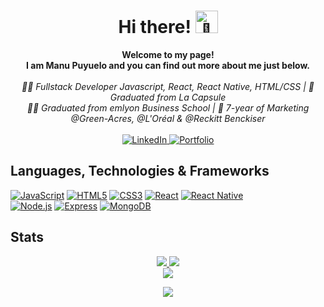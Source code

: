 <h1 align="center"> Hi there! <img src="https://media.tenor.com/SNL9_xhZl9oAAAAi/waving-hand-joypixels.gif" width="36px" alt="👋"></h1>

<p align="center">
    <b>Welcome to my page! 
        <br/>
I am Manu Puyuelo and you can find out more about me just below.</b><br><br>
    <i>
👨‍💻 Fullstack Developer Javascript, React, React Native, HTML/CSS | 🚀 Graduated from La Capsule <br/>
👨‍🎓 Graduated from emlyon Business School | 💼 7-year of Marketing @Green-Acres, @L'Oréal & @Reckitt Benckiser
    </i><br><br>
    <a href="https://www.linkedin.com/in/manupuyuelo">
        <img src="https://img.shields.io/badge/LinkedIn-blue?style=flat-square&logo=linkedin" alt="LinkedIn">
    </a>
    <a href="https://manupuyuelo.com">
        <img src="https://img.shields.io/badge/Portfolio-black?style=flat-square&logo=website" alt="Portfolio">
    </a>
</p>

## Languages, Technologies & Frameworks
[![JavaScript](https://img.shields.io/badge/javascript-black?style=for-the-badge&logo=javascript)](https://github.com/ManuPuyuelo)
[![HTML5](https://img.shields.io/badge/html5-black?style=for-the-badge&logo=html5)](https://github.com/ManuPuyuelo)
[![CSS3](https://img.shields.io/badge/css3-black?style=for-the-badge&logo=css3)](https://github.com/ManuPuyuelo)
[![React](https://img.shields.io/badge/react-black?style=for-the-badge&logo=react)](https://github.com/ManuPuyuelo)
[![React Native](https://img.shields.io/badge/react_native-black?style=for-the-badge&logo=react)](https://github.com/ManuPuyuelo)
<br/>
[![Node.js](https://img.shields.io/badge/node.js-black?style=for-the-badge&logo=nodedotjs)](https://github.com/ManuPuyuelo)
[![Express](https://img.shields.io/badge/express-black?style=for-the-badge&logo=express)](https://github.com/ManuPuyuelo)
[![MongoDB](https://img.shields.io/badge/mongodb-black?style=for-the-badge&logo=mongodb)](https://github.com/ManuPuyuelo)

## Stats

<p align="center">
 <a href="https://github.com/ManuPuyuelo">
    <img src="https://github-readme-streak-stats.herokuapp.com/?user=ManuPuyuelo&hide_border=true&card_width=338&theme=buefy" />
  </a>
   <a href="https://github.com/ManuPuyuelo">
    <img src="http://github-profile-summary-cards.vercel.app/api/cards/stats?username=ManuPuyuelo&theme=buefy" />
  </a>
    <br/>
 <a href="https://github.com/ManuPuyuelo">
    <img src="https://github-readme-stats.vercel.app/api/top-langs/?username=ManuPuyuelo&theme=buefy" />
  </a>

</p>


<p align="center">
  <a href="https://github.com/ManuPuyuelo">
    <img src="https://komarev.com/ghpvc/?username=ManuPuyuelo&color=FF3366&style=flat)" />
  </a>
</p>
